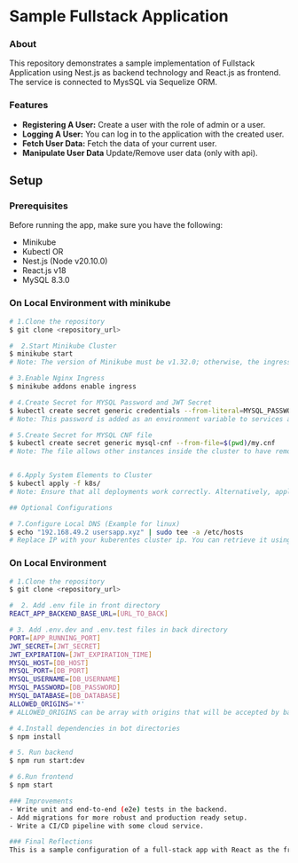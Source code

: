 # Sample Fullstack Application

### About

This repository demonstrates a sample implementation of Fullstack Application using Nest.js as backend technology and React.js as frontend. The service is connected to MysSQL via Sequelize ORM.

### Features
- **Registering A User:**  Create a user with the role of admin or a user.
- **Logging A User:**  You can log in to the application with the created user.
- **Fetch User Data:** Fetch the data of your current user.
- **Manipulate User Data** Update/Remove user data (only with api).

## Setup

### Prerequisites
Before running the app, make sure you have the following:
- Minikube 
- Kubectl
OR
- Nest.js (Node v20.10.0)
- React.js v18
- MySQL 8.3.0

### On Local Environment with minikube
```bash
# 1.Clone the repository
$ git clone <repository_url>

#  2.Start Minikube Cluster 
$ minikube start
# Note: The version of Minikube must be v1.32.0; otherwise, the ingress configuration might be different.

# 3.Enable Nginx Ingress 
$ minikube addons enable ingress

# 4.Create Secret for MYSQL Password and JWT Secret
$ kubectl create secret generic credentials --from-literal=MYSQL_PASSWORD=[YOUR_PG_PASSWORD] --from-literal=JWT_SECRET=[JWT_SECRET]
# Note: This password is added as an environment variable to services and configured for the MySQL instance in the cluster.

# 5.Create Secret for MYSQL CNF file
$ kubectl create secret generic mysql-cnf --from-file=$(pwd)/my.cnf
# Note: The file allows other instances inside the cluster to have remote access to the MySQL instance.


# 6.Apply System Elements to Cluster
$ kubectl apply -f k8s/
# Note: Ensure that all deployments work correctly. Alternatively, apply declaration files of the infra directory in the order (Client, MySQL, Service, Ingress).

## Optional Configurations

# 7.Configure Local DNS (Example for linux)
$ echo "192.168.49.2 usersapp.xyz" | sudo tee -a /etc/hosts
# Replace IP with your kuberentes cluster ip. You can retrieve it using `minikube ip`.

```

### On Local Environment
```bash
# 1.Clone the repository
$ git clone <repository_url>

#  2. Add .env file in front directory
REACT_APP_BACKEND_BASE_URL=[URL_TO_BACK]

# 3. Add .env.dev and .env.test files in back directory
PORT=[APP_RUNNING_PORT]
JWT_SECRET=[JWT_SECRET]
JWT_EXPIRATION=[JWT_EXPIRATION_TIME]
MYSQL_HOST=[DB_HOST]
MYSQL_PORT=[DB_PORT]
MYSQL_USERNAME=[DB_USERNAME]
MYSQL_PASSWORD=[DB_PASSWORD]
MYSQL_DATABASE=[DB_DATABASE]
ALLOWED_ORIGINS='*'
# ALLOWED_ORIGINS can be array with origins that will be accepted by backend

# 4.Install dependencies in bot directories
$ npm install

# 5. Run backend 
$ npm run start:dev

# 6.Run frontend
$ npm start

### Improvements
- Write unit and end-to-end (e2e) tests in the backend.
- Add migrations for more robust and production ready setup.
- Write a CI/CD pipeline with some cloud service.

### Final Reflections
This is a sample configuration of a full-stack app with React as the frontend and NestJS as the backend, configured in a Kubernetes environment. The backend involves a custom RBAC system that allows for access control. The application allows for user creation, reading user data, updating users, and deleting users, all with permission checks.